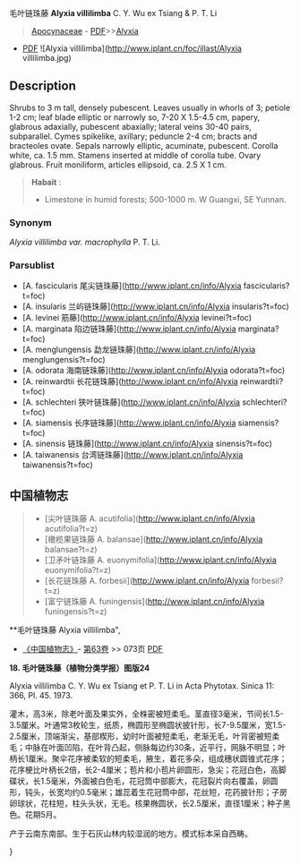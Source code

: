 毛叶链珠藤 **Alyxia villilimba** C. Y. Wu ex Tsiang & P. T. Li

> [Apocynaceae](http://www.iplant.cn/info/Apocynaceae?t=foc) - [PDF](http://www.iplant.cn/foc/pdf/Apocynaceae.pdf)>>[Alyxia](http://www.iplant.cn/info/Alyxia?t=foc)
 - [PDF](http://www.iplant.cn/foc/pdf/Alyxia.pdf)
![Alyxia villilimba](http://www.iplant.cn/foc/illast/Alyxia villilimba.jpg)

## Description

Shrubs to 3 m tall, densely pubescent. Leaves usually in whorls of 3; petiole 1-2 cm; leaf blade elliptic or narrowly so, 7-20 X 1.5-4.5 cm, papery, glabrous adaxially, pubescent abaxially; lateral veins 30-40 pairs, subparallel. Cymes spikelike, axillary; peduncle 2-4 cm; bracts and bracteoles ovate. Sepals narrowly elliptic, acuminate, pubescent. Corolla white, ca. 1.5 mm. Stamens inserted at middle of corolla tube. Ovary glabrous. Fruit moniliform, articles ellipsoid, ca. 2.5 X  1 cm.


> **Habait** : 
>* Limestone in humid forests; 500-1000 m. W Guangxi, SE Yunnan.

### Synonym
*Alyxia villilimba *var.* macrophylla* P. T. Li.

### Parsublist

* [A.  fascicularis  尾尖链珠藤](http://www.iplant.cn/info/Alyxia fascicularis?t=foc)
* [A.  insularis  兰屿链珠藤](http://www.iplant.cn/info/Alyxia insularis?t=foc)
* [A.  levinei  筋藤](http://www.iplant.cn/info/Alyxia levinei?t=foc)
* [A.  marginata  陷边链珠藤](http://www.iplant.cn/info/Alyxia marginata?t=foc)
* [A.  menglungensis  勐龙链珠藤](http://www.iplant.cn/info/Alyxia menglungensis?t=foc)
* [A.  odorata  海南链珠藤](http://www.iplant.cn/info/Alyxia odorata?t=foc)
* [A.  reinwardtii  长花链珠藤](http://www.iplant.cn/info/Alyxia reinwardtii?t=foc)
* [A.  schlechteri  狭叶链珠藤](http://www.iplant.cn/info/Alyxia schlechteri?t=foc)
* [A.  siamensis  长序链珠藤](http://www.iplant.cn/info/Alyxia siamensis?t=foc)
* [A.  sinensis  链珠藤](http://www.iplant.cn/info/Alyxia sinensis?t=foc)
* [A.  taiwanensis  台湾链珠藤](http://www.iplant.cn/info/Alyxia taiwanensis?t=foc)


## 中国植物志

> * [尖叶链珠藤  A.  acutifolia](http://www.iplant.cn/info/Alyxia acutifolia?t=z)
> * [橄榄果链珠藤  A.  balansae](http://www.iplant.cn/info/Alyxia balansae?t=z)
> * [卫矛叶链珠藤  A.  euonymifolia](http://www.iplant.cn/info/Alyxia euonymifolia?t=z)
> * [长花链珠藤  A.  forbesii](http://www.iplant.cn/info/Alyxia forbesii?t=z)
> * [富宁链珠藤  A.  funingensis](http://www.iplant.cn/info/Alyxia funingensis?t=z)


**毛叶链珠藤 Alyxia villilimba",

* [《中国植物志》](http://www.iplant.cn/frps)- [第63卷](http://www.iplant.cn/frps/vol/63) >> 073页 [PDF](http://www.iplant.cn/frps/pdf/63/073.pdf)


**18. 毛叶链珠藤（植物分类学报）图版24**

Alyxia villilimba C. Y. Wu ex Tsiang et P. T. Li in Acta Phytotax. Sinica 11: 366, Pl. 45. 1973.

灌木，高3米，除老叶面及果实外，全株密被短柔毛。茎直径3毫米，节间长1.5-3.5厘米。叶通常3枚轮生，纸质，椭圆形至椭圆状披针形，长7-9.5厘米，宽1.5-2.5厘米，顶端渐尖，基部楔形，幼时叶面被短柔毛，老渐无毛，叶背密被短柔毛；中脉在叶面凹陷，在叶背凸起，侧脉每边约30条，近平行，网脉不明显；叶柄长1厘米。聚伞花序被柔软的短柔毛，腋生，着花多朵，组成穗状圆锥式花序；花序梗比叶柄长2倍，长2-4厘米；苞片和小苞片卵圆形，急尖；花冠白色，高脚碟状，长1.5毫米，外面被白色毛，花冠筒中部膨大，花冠裂片向右覆盖，卵圆形，钝头，长宽均约0.5毫米；雄蕊着生花冠筒中部，花丝短，花药披针形；子房卵球状，花柱短，柱头头状，无毛。核果椭圆状，长2.5厘米，直径1厘米；种子黑色。花期5月。

产于云南东南部。生于石灰山林内较湿润的地方。模式标本采自西畴。

}